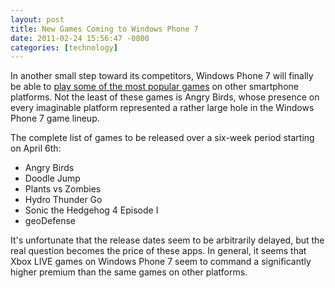 ```yaml
---
layout: post
title: New Games Coming to Windows Phone 7
date: 2011-02-24 15:56:47 -0800
categories: [technology]
---
```

In another small step toward its competitors, Windows Phone 7 will finally be able to [play some of the most popular games](http://windowsteamblog.com/windows_phone/b/windowsphone/archive/2011/02/24/it-s-official-angry-birds-coming-soon-to-windows-phone-7.aspx) on other smartphone platforms.  Not the least of these games is Angry Birds, whose presence on every imaginable platform represented a rather large hole in the Windows Phone 7 game lineup.

The complete list of games to be released over a six-week period starting on April 6th:

* Angry Birds
* Doodle Jump
* Plants vs Zombies
* Hydro Thunder Go
* Sonic the Hedgehog 4 Episode I
* geoDefense

It's unfortunate that the release dates seem to be arbitrarily delayed, but the real question becomes the price of these apps.  In general, it seems that Xbox LIVE games on Windows Phone 7 seem to command a significantly higher premium than the same games on other platforms.